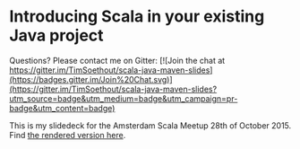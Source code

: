 # Introducing Scala in your existing Java project

Questions? Please contact me on Gitter: [![Join the chat at https://gitter.im/TimSoethout/scala-java-maven-slides](https://badges.gitter.im/Join%20Chat.svg)](https://gitter.im/TimSoethout/scala-java-maven-slides?utm_source=badge&utm_medium=badge&utm_campaign=pr-badge&utm_content=badge)

This is my slidedeck for the Amsterdam Scala Meetup 28th of October 2015.
Find [the rendered version here](http://blog.timmybankers.nl/scala-java-maven-slides).
